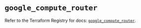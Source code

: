 # `google_compute_router`

Refer to the Terraform Registry for docs: [`google_compute_router`](https://registry.terraform.io/providers/hashicorp/google-beta/6.34.1/docs/resources/google_compute_router).
